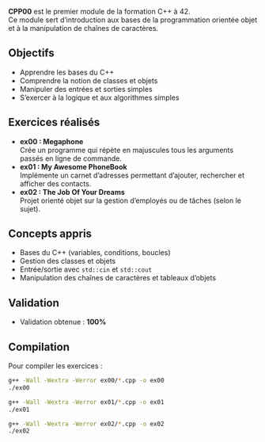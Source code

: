 **CPP00** est le premier module de la formation C++ à 42.  
Ce module sert d’introduction aux bases de la programmation orientée objet et à la manipulation de chaînes de caractères.

## Objectifs
- Apprendre les bases du C++  
- Comprendre la notion de classes et objets  
- Manipuler des entrées et sorties simples  
- S’exercer à la logique et aux algorithmes simples  

## Exercices réalisés
- **ex00 : Megaphone**  
  Crée un programme qui répète en majuscules tous les arguments passés en ligne de commande.  
- **ex01 : My Awesome PhoneBook**  
  Implémente un carnet d’adresses permettant d’ajouter, rechercher et afficher des contacts.  
- **ex02 : The Job Of Your Dreams**  
  Projet orienté objet sur la gestion d’employés ou de tâches (selon le sujet).  

## Concepts appris
- Bases du C++ (variables, conditions, boucles)  
- Gestion des classes et objets  
- Entrée/sortie avec `std::cin` et `std::cout`  
- Manipulation des chaînes de caractères et tableaux d’objets  

## Validation
- Validation obtenue : **100%**  

## Compilation
Pour compiler les exercices :  
```bash
g++ -Wall -Wextra -Werror ex00/*.cpp -o ex00
./ex00

g++ -Wall -Wextra -Werror ex01/*.cpp -o ex01
./ex01

g++ -Wall -Wextra -Werror ex02/*.cpp -o ex02
./ex02
